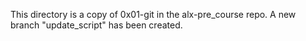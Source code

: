This directory is a copy of 0x01-git in the alx-pre_course repo.
A new branch "update_script" has been created.
